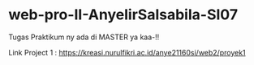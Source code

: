 # web-pro-II-AnyelirSalsabila-SI07

Tugas Praktikum ny ada di MASTER ya kaa-!!


Link Project 1 : https://kreasi.nurulfikri.ac.id/anye21160si/web2/proyek1
